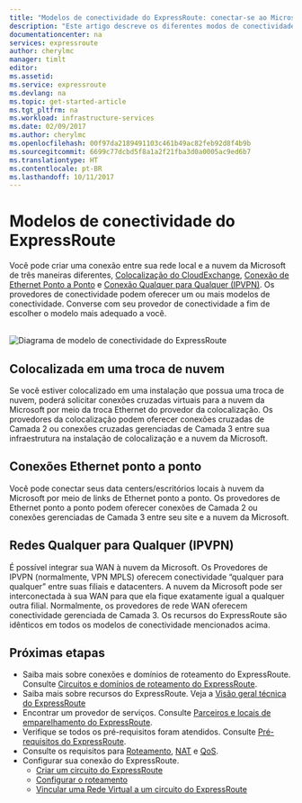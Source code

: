 ```yaml
---
title: "Modelos de conectividade do ExpressRoute: conectar-se ao Microsoft Azure por meio de provedores de serviços de rede, trocas e provedores de Ethernet | Microsoft Docs"
description: "Este artigo descreve os diferentes modos de conectividade entre a rede e serviços Microsoft Azure, Office 365 e Dynamics 365 do cliente. Os clientes podem usar provedores de MPLS, trocas de nuvem e provedores de Ethernet."
documentationcenter: na
services: expressroute
author: cherylmc
manager: timlt
editor: 
ms.assetid: 
ms.service: expressroute
ms.devlang: na
ms.topic: get-started-article
ms.tgt_pltfrm: na
ms.workload: infrastructure-services
ms.date: 02/09/2017
ms.author: cherylmc
ms.openlocfilehash: 00f97da2189491103c461b49ac82feb92d8f4b9b
ms.sourcegitcommit: 6699c77dcbd5f8a1a2f21fba3d0a0005ac9ed6b7
ms.translationtype: HT
ms.contentlocale: pt-BR
ms.lasthandoff: 10/11/2017
---
```

# <a name="expressroute-connectivity-models"></a>Modelos de conectividade do ExpressRoute
Você pode criar uma conexão entre sua rede local e a nuvem da Microsoft de três maneiras diferentes, [Colocalização do CloudExchange](#CloudExchange), [Conexão de Ethernet Ponto a Ponto](#Ethernet) e [Conexão Qualquer para Qualquer (IPVPN)](#IPVPN). Os provedores de conectividade podem oferecer um ou mais modelos de conectividade. Converse com seu provedor de conectividade a fim de escolher o modelo mais adequado a você.
<br><br>

![Diagrama de modelo de conectividade do ExpressRoute](./media/expressroute-connectivity-models/expressroute-connectivity-models-diagram.png)

## <a name="CloudExchange"></a>Colocalizada em uma troca de nuvem
Se você estiver colocalizado em uma instalação que possua uma troca de nuvem, poderá solicitar conexões cruzadas virtuais para a nuvem da Microsoft por meio da troca Ethernet do provedor da colocalização. Os provedores da colocalização podem oferecer conexões cruzadas de Camada 2 ou conexões cruzadas gerenciadas de Camada 3 entre sua infraestrutura na instalação de colocalização e a nuvem da Microsoft.

## <a name="Ethernet"></a>Conexões Ethernet ponto a ponto
Você pode conectar seus data centers/escritórios locais à nuvem da Microsoft por meio de links de Ethernet ponto a ponto. Os provedores de Ethernet ponto a ponto podem oferecer conexões de Camada 2 ou conexões gerenciadas de Camada 3 entre seu site e a nuvem da Microsoft.

## <a name="IPVPN"></a>Redes Qualquer para Qualquer (IPVPN)
É possível integrar sua WAN à nuvem da Microsoft. Os Provedores de IPVPN (normalmente, VPN MPLS) oferecem conectividade “qualquer para qualquer” entre suas filiais e datacenters. A nuvem da Microsoft pode ser interconectada à sua WAN para que ela fique exatamente igual a qualquer outra filial. Normalmente, os provedores de rede WAN oferecem conectividade gerenciada de Camada 3. Os recursos do ExpressRoute são idênticos em todos os modelos de conectividade mencionados acima. 

## <a name="next-steps"></a>Próximas etapas
* Saiba mais sobre conexões e domínios de roteamento do ExpressRoute. Consulte [Circuitos e domínios de roteamento do ExpressRoute](expressroute-circuit-peerings.md).
* Saiba mais sobre recursos do ExpressRoute. Veja a [Visão geral técnica do ExpressRoute](expressroute-introduction.md)
* Encontrar um provedor de serviços. Consulte [Parceiros e locais de emparelhamento do ExpressRoute](expressroute-locations.md).
* Verifique se todos os pré-requisitos foram atendidos. Consulte [Pré-requisitos do ExpressRoute](expressroute-prerequisites.md).
* Consulte os requisitos para [Roteamento](expressroute-routing.md), [NAT](expressroute-nat.md) e [QoS](expressroute-qos.md).
* Configurar sua conexão do ExpressRoute.
  * [Criar um circuito do ExpressRoute](expressroute-howto-circuit-portal-resource-manager.md)
  * [Configurar o roteamento](expressroute-howto-routing-portal-resource-manager.md)
  * [Vincular uma Rede Virtual a um circuito do ExpressRoute](expressroute-howto-linkvnet-portal-resource-manager.md)